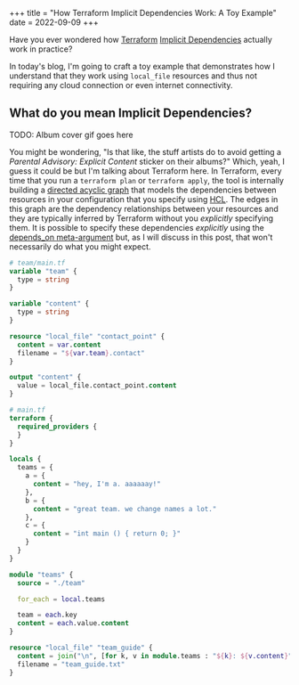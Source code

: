 +++
title = "How Terraform Implicit Dependencies Work: A Toy Example"
date = 2022-09-09
+++

Have you ever wondered how [Terraform](https://terraform.io) [Implicit Dependencies](https://learn.hashicorp.com/tutorials/terraform/dependencies) actually work in practice?

In today's blog, I'm going to craft a toy example that demonstrates how I understand that they work using `local_file` resources and thus not requiring any cloud connection or even internet connectivity.

<!-- more -->

## What do you mean Implicit Dependencies?

TODO: Album cover gif goes here

You might be wondering, "Is that like, the stuff artists do to avoid getting a _Parental Advisory: Explicit Content_ sticker on their albums?" Which, yeah, I guess it could be but I'm talking about Terraform here. In Terraform, every time that you run a `terraform plan` or `terraform apply`, the tool is internally building a [directed acyclic graph](https://en.wikipedia.org/wiki/Directed_acyclic_graph) that models the dependencies between resources in your configuration that you specify using [HCL](https://github.com/hashicorp/hcl). The edges in this graph are the dependency relationships between your resources and they are typically inferred by Terraform without you _explicitly_ specifying them. It is possible to specify these dependencies _explicitly_ using the [depends_on meta-argument](https://www.terraform.io/language/meta-arguments/depends_on) but, as I will discuss in this post, that won't necessarily do what you might expect.

```terraform
# team/main.tf
variable "team" {
  type = string
}

variable "content" {
  type = string
}

resource "local_file" "contact_point" {
  content = var.content
  filename = "${var.team}.contact"
}

output "content" {
  value = local_file.contact_point.content
}
```

```terraform
# main.tf
terraform {
  required_providers {
  }
}

locals {
  teams = {
    a = {
      content = "hey, I'm a. aaaaaay!"
    },
    b = {
      content = "great team. we change names a lot."
    },
    c = {
      content = "int main () { return 0; }"
    }
  }
}

module "teams" {
  source = "./team"

  for_each = local.teams

  team = each.key
  content = each.value.content
}

resource "local_file" "team_guide" {
  content = join("\n", [for k, v in module.teams : "${k}: ${v.content}"])
  filename = "team_guide.txt"
}
```
